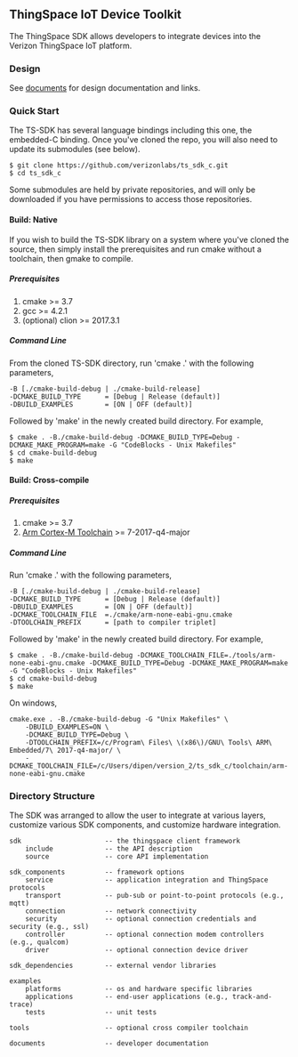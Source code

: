 ## ThingSpace IoT Device Toolkit

The ThingSpace SDK allows developers to integrate devices into the Verizon ThingSpace IoT platform.

### Design

See [documents](./documents/README.md) for design documentation and links.

### Quick Start

The TS-SDK has several language bindings including this one, the embedded-C binding. Once you've cloned the repo, you will also need to update its submodules (see below). 

```
$ git clone https://github.com/verizonlabs/ts_sdk_c.git
$ cd ts_sdk_c
```

Some submodules are held by private repositories, and will only be downloaded if you have permissions to access those repositories.

#### Build: Native

If you wish to build the TS-SDK library on a system where you've cloned the source, then simply install the prerequisites and run cmake without a toolchain, then gmake to compile.

##### Prerequisites

1. cmake >= 3.7
2. gcc >= 4.2.1
3. (optional) clion >= 2017.3.1

##### Command Line

From the cloned TS-SDK directory, run 'cmake .' with the following parameters,

```
-B [./cmake-build-debug | ./cmake-build-release]
-DCMAKE_BUILD_TYPE      = [Debug | Release (default)]
-DBUILD_EXAMPLES        = [ON | OFF (default)]
```

Followed by 'make' in the newly created build directory. For example,

```
$ cmake . -B./cmake-build-debug -DCMAKE_BUILD_TYPE=Debug -DCMAKE_MAKE_PROGRAM=make -G "CodeBlocks - Unix Makefiles"
$ cd cmake-build-debug
$ make
```

#### Build: Cross-compile 

##### Prerequisites 

1. cmake >= 3.7
2. [Arm Cortex-M Toolchain](https://developer.arm.com/open-source/gnu-toolchain/gnu-rm/downloads) >= 7-2017-q4-major

##### Command Line

Run 'cmake .' with the following parameters,

```
-B [./cmake-build-debug | ./cmake-build-release]
-DCMAKE_BUILD_TYPE      = [Debug | Release (default)]
-DBUILD_EXAMPLES        = [ON | OFF (default)]
-DCMAKE_TOOLCHAIN_FILE  =./cmake/arm-none-eabi-gnu.cmake
-DTOOLCHAIN_PREFIX      = [path to compiler triplet]
```

Followed by 'make' in the newly created build directory. For example,

```
$ cmake . -B./cmake-build-debug -DCMAKE_TOOLCHAIN_FILE=./tools/arm-none-eabi-gnu.cmake -DCMAKE_BUILD_TYPE=Debug -DCMAKE_MAKE_PROGRAM=make -G "CodeBlocks - Unix Makefiles"
$ cd cmake-build-debug
$ make
```

On windows,

```$xslt
cmake.exe . -B./cmake-build-debug -G "Unix Makefiles" \
    -DBUILD_EXAMPLES=ON \
    -DCMAKE_BUILD_TYPE=Debug \
    -DTOOLCHAIN_PREFIX=/c/Program\ Files\ \(x86\)/GNU\ Tools\ ARM\ Embedded/7\ 2017-q4-major/ \
    -DCMAKE_TOOLCHAIN_FILE=/c/Users/dipen/version_2/ts_sdk_c/toolchain/arm-none-eabi-gnu.cmake
```

### Directory Structure

The SDK was arranged to allow the user to integrate at various layers, customize various SDK components, and customize hardware integration.

```
sdk                     -- the thingspace client framework 
    include             -- the API description
    source              -- core API implementation
 
sdk_components          -- framework options
    service             -- application integration and ThingSpace protocols
    transport           -- pub-sub or point-to-point protocols (e.g., mqtt)
    connection          -- network connectivity  
    security            -- optional connection credentials and security (e.g., ssl)
    controller          -- optional connection modem controllers (e.g., qualcom)
    driver              -- optional connection device driver 
 
sdk_dependencies        -- external vendor libraries
 
examples
    platforms           -- os and hardware specific libraries 
    applications        -- end-user applications (e.g., track-and-trace)
    tests               -- unit tests
    
tools                   -- optional cross compiler toolchain

documents               -- developer documentation
```


